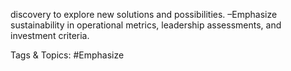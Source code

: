 discovery to explore new solutions and 
possibilities.
 –Emphasize sustainability in operational 
metrics, leadership assessments, and 
investment criteria.

   Tags & Topics:
   #Emphasize